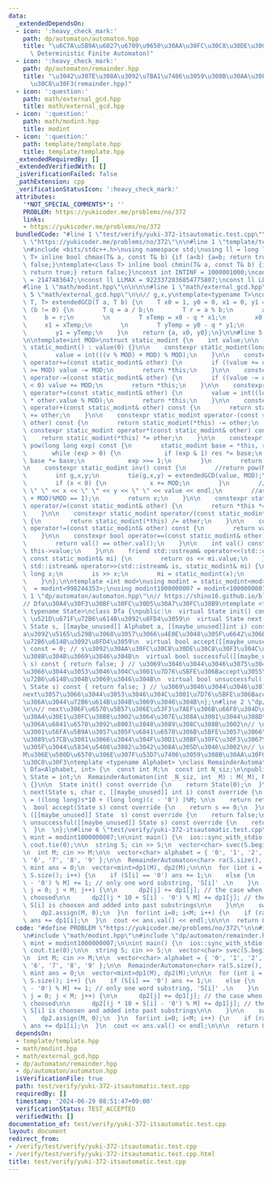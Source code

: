 ```yaml
---
data:
  _extendedDependsOn:
  - icon: ':heavy_check_mark:'
    path: dp/automaton/automaton.hpp
    title: "\u6C7A\u5B9A\u6027\u6709\u9650\u30AA\u30FC\u30C8\u30DE\u30C8\u30F3(DFA,\
      \ Deterministic Finite Automaton)"
  - icon: ':heavy_check_mark:'
    path: dp/automaton/remainder.hpp
    title: "\u3042\u307E\u308A\u3092\u7BA1\u7406\u3059\u308B\u30AA\u30FC\u30C8\u30DE\
      \u30C8\u30F3(remainder.hpp)"
  - icon: ':question:'
    path: math/external_gcd.hpp
    title: math/external_gcd.hpp
  - icon: ':question:'
    path: math/modint.hpp
    title: modint
  - icon: ':question:'
    path: template/template.hpp
    title: template/template.hpp
  _extendedRequiredBy: []
  _extendedVerifiedWith: []
  _isVerificationFailed: false
  _pathExtension: cpp
  _verificationStatusIcon: ':heavy_check_mark:'
  attributes:
    '*NOT_SPECIAL_COMMENTS*': ''
    PROBLEM: https://yukicoder.me/problems/no/372
    links:
    - https://yukicoder.me/problems/no/372
  bundledCode: "#line 1 \"test/verify/yuki-372-itsautomatic.test.cpp\"\n#define PROBLEM\
    \ \"https://yukicoder.me/problems/no/372\"\n\n#line 1 \"template/template.hpp\"\
    \n#include <bits/stdc++.h>\nusing namespace std;\nusing ll = long long;\ntemplate<class\
    \ T> inline bool chmax(T& a, const T& b) {if (a<b) {a=b; return true;} return\
    \ false;}\ntemplate<class T> inline bool chmin(T& a, const T& b) {if (b<a) {a=b;\
    \ return true;} return false;}\nconst int INTINF = 1000001000;\nconst int INTMAX\
    \ = 2147483647;\nconst ll LLMAX = 9223372036854775807;\nconst ll LLINF = 1000000000000000000;\n\
    #line 1 \"math/modint.hpp\"\n\n\n\n#line 1 \"math/external_gcd.hpp\"\n\n\n\n#line\
    \ 5 \"math/external_gcd.hpp\"\n\n// g,x,y\ntemplate<typename T>\nconstexpr std::tuple<T,\
    \ T, T> extendedGCD(T a, T b) {\n    T x0 = 1, y0 = 0, x1 = 0, y1 = 1;\n    while\
    \ (b != 0) {\n        T q = a / b;\n        T r = a % b;\n        a = b;\n   \
    \     b = r;\n        \n        T xTemp = x0 - q * x1;\n        x0 = x1;\n   \
    \     x1 = xTemp;\n        \n        T yTemp = y0 - q * y1;\n        y0 = y1;\n\
    \        y1 = yTemp;\n    }\n    return {a, x0, y0};\n}\n\n#line 5 \"math/modint.hpp\"\
    \n\ntemplate<int MOD>\nstruct static_modint {\n    int value;\n\n    constexpr\
    \ static_modint() : value(0) {}\n\n    constexpr static_modint(long long v) {\n\
    \        value = int(((v % MOD) + MOD) % MOD);\n    }\n\n    constexpr static_modint&\
    \ operator+=(const static_modint& other) {\n        if ((value += other.value)\
    \ >= MOD) value -= MOD;\n        return *this;\n    }\n\n    constexpr static_modint&\
    \ operator-=(const static_modint& other) {\n        if ((value -= other.value)\
    \ < 0) value += MOD;\n        return *this;\n    }\n\n    constexpr static_modint&\
    \ operator*=(const static_modint& other) {\n        value = int((long long)value\
    \ * other.value % MOD);\n        return *this;\n    }\n\n    constexpr static_modint\
    \ operator+(const static_modint& other) const {\n        return static_modint(*this)\
    \ += other;\n    }\n\n    constexpr static_modint operator-(const static_modint&\
    \ other) const {\n        return static_modint(*this) -= other;\n    }\n\n   \
    \ constexpr static_modint operator*(const static_modint& other) const {\n    \
    \    return static_modint(*this) *= other;\n    }\n\n    constexpr static_modint\
    \ pow(long long exp) const {\n        static_modint base = *this, res = 1;\n \
    \       while (exp > 0) {\n            if (exp & 1) res *= base;\n           \
    \ base *= base;\n            exp >>= 1;\n        }\n        return res;\n    }\n\
    \n    constexpr static_modint inv() const {\n        //return pow(MOD - 2);\n\
    \        int g,x,y;\n        tie(g,x,y) = extendedGCD(value, MOD);\n        assert(g==1);\n\
    \        if (x < 0) {\n            x += MOD;\n        }\n        //cerr << g <<\
    \ \" \" << x << \" \" << y << \" \" << value << endl;\n        //assert((((long)x*value)%MOD\
    \ + MOD)%MOD == 1);\n        return x;\n    }\n\n    constexpr static_modint&\
    \ operator/=(const static_modint& other) {\n        return *this *= other.inv();\n\
    \    }\n\n    constexpr static_modint operator/(const static_modint& other) const\
    \ {\n        return static_modint(*this) /= other;\n    }\n\n    constexpr bool\
    \ operator!=(const static_modint& other) const {\n        return val() != other.val();\n\
    \    }\n\n    constexpr bool operator==(const static_modint& other) const {\n\
    \        return val() == other.val();\n    }\n\n    int val() const {\n      return\
    \ this->value;\n    }\n\n    friend std::ostream& operator<<(std::ostream& os,\
    \ const static_modint& mi) {\n        return os << mi.value;\n    }\n\n    friend\
    \ std::istream& operator>>(std::istream& is, static_modint& mi) {\n        long\
    \ long x;\n        is >> x;\n        mi = static_modint(x);\n        return is;\n\
    \    }\n};\n\ntemplate <int mod>\nusing modint = static_modint<mod>;\nusing modint998244353\
    \  = modint<998244353>;\nusing modint1000000007 = modint<1000000007>;\n\n\n#line\
    \ 1 \"dp/automaton/automaton.hpp\"\n// https://shino16.github.io/blog/post/algo/%E3%82%AA%E3%83%BC%E3%83%88%E3%83%9E%E3%83%88%E3%83%B3/\n\
    // Dfa\u30A4\u30F3\u30BF\u30FC\u30D5\u30A7\u30FC\u30B9\ntemplate <typename Alphabet,\
    \ typename State>\nclass Dfa {\npublic:\n  virtual State init() const = 0; //\
    \ \u521D\u671F\u72B6\u614B\u3092\u8FD4\u3059\n  virtual State next([[maybe_unused]]\
    \ State s, [[maybe_unused]] Alphabet a, [[maybe_unused]]int i) const = 0; // s\u306B\
    a\u3092\u5165\u529B\u3068\u3057\u3066\u4E0E\u3048\u305F\u6642\u306E\u6B21\u306E\
    \u72B6\u614B\u3092\u8FD4\u3059\n  virtual bool accept([[maybe_unused]] State s)\
    \ const = 0; // s\u3092\u30AA\u30FC\u30C8\u30DE\u30C8\u30F3\u304C\u53D7\u7406\u3059\
    \u308B\u304B\u3069\u3046\u304B\n  virtual bool successful([[maybe_unused]] State\
    \ s) const { return false; } // \u3069\u3046\u3044\u3046\u3075\u3046\u306Bnext\u3057\
    \u3066\u3044\u3053\u3046\u304C\u3001\u7D76\u5BFE\u306Baccept\u3055\u308C\u308B\
    \u72B6\u614B\u304B\u3069\u3046\u304B\n  virtual bool unsuccessful([[maybe_unused]]\
    \ State s) const { return false; } // \u3069\u3046\u3044\u3046\u3075\u3046\u306B\
    next\u3057\u3066\u3044\u3053\u3046\u304C\u3001\u7D76\u5BFE\u306Baccpet\u3055\u308C\
    \u306A\u3044\u72B6\u614B\u304B\u3069\u3046\u304B\n};\n#line 2 \"dp/automaton/remainder.hpp\"\
    \n\n// next\u306F\u6570\u5B57\u306E\u53F3\u7AEF\u306B\u66F8\u304D\u52A0\u3048\u308B\
    \u30A4\u30E1\u30FC\u30B8\u3002\u3064\u307E\u308A\u3001\u3044\u308D\u3044\u308D\
    \u306A\u6841\u6570\u3092\u8003\u3048\u3089\u308C\u308B\u3002\n// \u3057\u304B\u3057\
    \u3001\u56FA\u5B9A\u3057\u305F\u6841\u6570\u306B\u5BFE\u3057\u3066\u5DE6\u304B\
    \u3089\u57CB\u3081\u3066\u3044\u304F\u30D1\u30BF\u30FC\u30F3\u3067\u4F7F\u3044\
    \u305F\u3044\u5834\u5408\u3082\u3042\u308A\u305D\u3046\u3002\n// \u6570\u5B57\u306E\
    M\u306E\u500D\u6570\u306E\u307F\u53D7\u7406\u3059\u308B\u30AA\u30FC\u30C8\u30DE\
    \u30C8\u30F3\ntemplate <typename Alphabet> \nclass RemainderAutomaton : public\
    \ Dfa<Alphabet, int> {\n  const int M;\n  const int N_siz;\n\npublic:\n  using\
    \ State = int;\n  RemainderAutomaton(int _N_siz, int _M) : M(_M), N_siz(_N_siz)\
    \ {}\n\n  State init() const override {\n    return State(0);\n  }\n\n  State\
    \ next(State s, char c, [[maybe_unused]] int i) const override {\n    State ret\
    \ = ((long long)s*10 + (long long)(c - '0') )%M; \n\n    return ret;\n  }\n\n\
    \  bool accept(State s) const override {\n    return s == 0;\n  }\n\n  bool successful\
    \ ([[maybe_unused]] State  s) const override {\n    return false;\n  }\n\n  bool\
    \ unsuccessful([[maybe_unused]] State s) const override {\n    return false;\n\
    \  }\n  \n};\n#line 6 \"test/verify/yuki-372-itsautomatic.test.cpp\"\n\nusing\
    \ mint = modint1000000007;\n\nint main() {\n  ios::sync_with_stdio(0); cin.tie(0);\
    \ cout.tie(0);\n\n  string S; cin >> S;\n  vector<char> svec(S.begin(), S.end());\n\
    \n  int M; cin >> M;\n\n  vector<char> alphabet = { '0', '1', '2', '3', '4', '5',\
    \ '6', '7', '8', '9' };\n\n  RemainderAutomaton<char> ra(S.size(), M);\n\n\n \
    \ mint ans = 0;\n  vector<mint>dp1(M), dp2(M);\n\n\n  for (int i = 0; i < (int)\
    \ S.size(); i++) {\n    if (S[i] == '0') ans += 1;\n    else {\n      dp2[(S[i]\
    \ - '0') % M] += 1; // only one word substring, 'S[i]' .\n    }\n    for (int\
    \ j = 0; j < M; j++) {\n\n      dp2[j] += dp1[j]; // the case when S[i] is not\
    \ choosed\n\n      dp2[(j * 10 + S[i] - '0') % M] += dp1[j]; // the case when\
    \ S[i] is choosen and added into past substrings\n\n    }\n\n    swap(dp1, dp2);\n\
    \    dp2.assign(M, 0);\n  }\n  for(int i=0; i<M; i++) {\n    if (ra.accept(i))\
    \ ans += dp1[i];\n  }\n  cout << ans.val() << endl;\n\n\n  return 0;\n}\n"
  code: "#define PROBLEM \"https://yukicoder.me/problems/no/372\"\n\n#include \"template/template.hpp\"\
    \n#include \"math/modint.hpp\"\n#include \"dp/automaton/remainder.hpp\"\n\nusing\
    \ mint = modint1000000007;\n\nint main() {\n  ios::sync_with_stdio(0); cin.tie(0);\
    \ cout.tie(0);\n\n  string S; cin >> S;\n  vector<char> svec(S.begin(), S.end());\n\
    \n  int M; cin >> M;\n\n  vector<char> alphabet = { '0', '1', '2', '3', '4', '5',\
    \ '6', '7', '8', '9' };\n\n  RemainderAutomaton<char> ra(S.size(), M);\n\n\n \
    \ mint ans = 0;\n  vector<mint>dp1(M), dp2(M);\n\n\n  for (int i = 0; i < (int)\
    \ S.size(); i++) {\n    if (S[i] == '0') ans += 1;\n    else {\n      dp2[(S[i]\
    \ - '0') % M] += 1; // only one word substring, 'S[i]' .\n    }\n    for (int\
    \ j = 0; j < M; j++) {\n\n      dp2[j] += dp1[j]; // the case when S[i] is not\
    \ choosed\n\n      dp2[(j * 10 + S[i] - '0') % M] += dp1[j]; // the case when\
    \ S[i] is choosen and added into past substrings\n\n    }\n\n    swap(dp1, dp2);\n\
    \    dp2.assign(M, 0);\n  }\n  for(int i=0; i<M; i++) {\n    if (ra.accept(i))\
    \ ans += dp1[i];\n  }\n  cout << ans.val() << endl;\n\n\n  return 0;\n}"
  dependsOn:
  - template/template.hpp
  - math/modint.hpp
  - math/external_gcd.hpp
  - dp/automaton/remainder.hpp
  - dp/automaton/automaton.hpp
  isVerificationFile: true
  path: test/verify/yuki-372-itsautomatic.test.cpp
  requiredBy: []
  timestamp: '2024-06-29 08:51:47+09:00'
  verificationStatus: TEST_ACCEPTED
  verifiedWith: []
documentation_of: test/verify/yuki-372-itsautomatic.test.cpp
layout: document
redirect_from:
- /verify/test/verify/yuki-372-itsautomatic.test.cpp
- /verify/test/verify/yuki-372-itsautomatic.test.cpp.html
title: test/verify/yuki-372-itsautomatic.test.cpp
---
```

